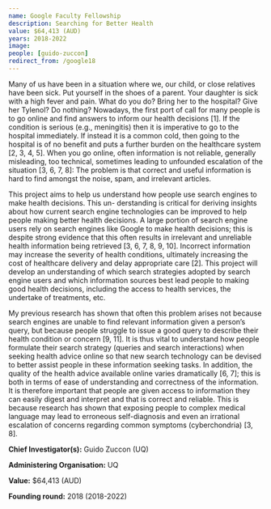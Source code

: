 ```yaml
---
name: Google Faculty Fellowship
description: Searching for Better Health
value: $64,413 (AUD)
years: 2018-2022
image: 
people: [guido-zuccon]
redirect_from: /google18
---
```


Many of us have been in a situation where we, our child, or close relatives have been sick. Put yourself in the shoes of a parent. Your daughter is sick with a high fever and pain. What do you do? Bring her to the hospital? Give her Tylenol? Do nothing? Nowadays, the first port of call for many people is to go online and find answers to inform our health decisions [1]. If the condition is serious (e.g., meningitis) then it is imperative to go to the hospital immediately. If instead it is a common cold, then going to the hospital is of no benefit and puts a further burden on the healthcare system [2, 3, 4, 5]. When you go online, often information is not reliable, generally misleading, too technical, sometimes leading to unfounded escalation of the situation [3, 6, 7, 8]: The problem is that correct and useful information is hard to find amongst the noise, spam, and irrelevant articles.

This project aims to help us understand how people use search engines to make health decisions. This un- derstanding is critical for deriving insights about how current search engine technologies can be improved to help people making better health decisions. A large portion of search engine users rely on search engines like Google to make health decisions; this is despite strong evidence that this often results in irrelevant and unreliable health information being retrieved [3, 6, 7, 8, 9, 10]. Incorrect information may increase the severity of health conditions, ultimately increasing the cost of healthcare delivery and delay appropriate care [2]. This project will develop an understanding of which search strategies adopted by search engine users and which information sources best lead people to making good health decisions, including the access to health services, the undertake of treatments, etc.

My previous research has shown that often this problem arises not because search engines are unable to find relevant information given a person’s query, but because people struggle to issue a good query to describe their health condition or concern [9, 11]. It is thus vital to understand how people formulate their search strategy (queries and search interactions) when seeking health advice online so that new search technology can be devised to better assist people in these information seeking tasks. In addition, the quality of the health advice available online varies dramatically [6, 7]; this is both in terms of ease of understanding and correctness of the information. It is therefore important that people are given access to information they can easily digest and interpret and that is correct and reliable. This is because research has shown that exposing people to complex medical language may lead to erroneous self-diagnosis and even an irrational escalation of concerns regarding common symptoms (cyberchondria) [3, 8].

**Chief Investigator(s):** Guido Zuccon (UQ)

**Administering Organisation:** UQ

**Value:** $64,413 (AUD)

**Founding round:** 2018 (2018-2022)

